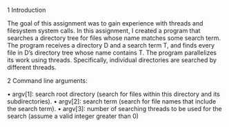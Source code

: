 1 Introduction

The goal of this assignment was to gain experience with threads and filesystem system calls. In this
assignment, I created a program that searches a directory tree for files whose name matches
some search term. The program receives a directory D and a search term T, and finds every file
in D’s directory tree whose name contains T. The program parallelizes its work using threads.
Specifically, individual directories are searched by different threads.

2 Command line arguments:

• argv[1]: search root directory (search for files within this directory and its subdirectories).
• argv[2]: search term (search for file names that include the search term).
• argv[3]: number of searching threads to be used for the search (assume a valid integer greater than 0)
